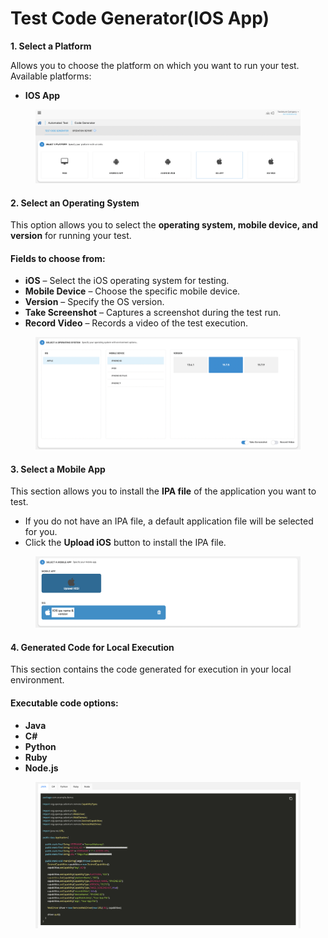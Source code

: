 # Test Code Generator(IOS App)

**1. Select a Platform**

Allows you to choose the platform on which you want to run your test. Available platforms:

* **IOS App**

<figure><img src="../../.gitbook/assets/Screenshot 2025-01-29 at 17.54.36.png" alt=""><figcaption></figcaption></figure>

#### **2. Select an Operating System**

This option allows you to select the **operating system, mobile device, and version** for running your test.

#### **Fields to choose from:**

* **iOS** – Select the iOS operating system for testing.
* **Mobile Device** – Choose the specific mobile device.
* **Version** – Specify the OS version.
* **Take Screenshot** – Captures a screenshot during the test run.
* **Record Video** – Records a video of the test execution.

<figure><img src="../../.gitbook/assets/Screenshot 2025-01-29 at 17.54.58.png" alt=""><figcaption></figcaption></figure>

#### **3. Select a Mobile App**

This section allows you to install the **IPA file** of the application you want to test.

* If you do not have an IPA file, a default application file will be selected for you.
* Click the **Upload iOS** button to install the IPA file.

<figure><img src="../../.gitbook/assets/Screenshot 2025-01-29 at 17.58.07.png" alt=""><figcaption></figcaption></figure>

#### **4. Generated Code for Local Execution**

This section contains the code generated for execution in your local environment.

#### **Executable code options:**

* **Java**
* **C#**
* **Python**
* **Ruby**
* **Node.js**

<figure><img src="../../.gitbook/assets/Screenshot 2025-01-29 at 18.01.27.png" alt=""><figcaption></figcaption></figure>
